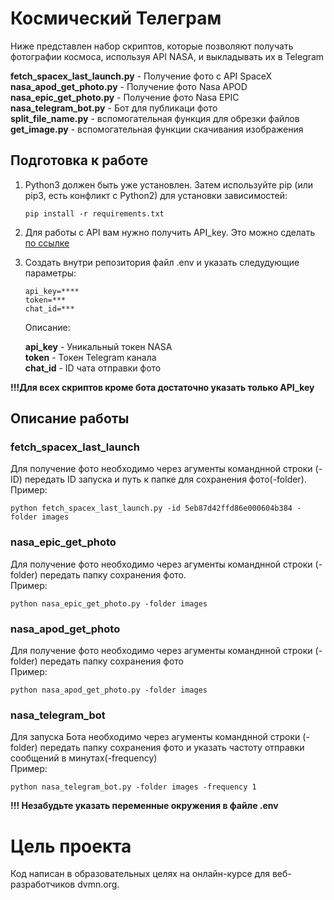 <h1>Космический Телеграм</h1>

Ниже представлен набор скриптов, которые позволяют получать фотографии космоса, используя API NASA, и выкладывать их в Telegram

<b>fetch_spacex_last_launch.py</b> - Получение фото с API SpaceX <br>
<b>nasa_apod_get_photo.py</b> - Получение фото Nasa APOD <br>
<b>nasa_epic_get_photo.py</b> - Получение фото Nasa EPIC <br>
<b>nasa_telegram_bot.py</b> - Бот для публикаци фото <br>
<b>split_file_name.py</b> - вспомогательная функция для обрезки файлов <br>
<b>get_image.py</b> - вспомогательная функции скачивания изображения <br>

<h2>Подготовка к работе</h2>

1. Python3 должен быть уже установлен. Затем используйте pip (или pip3, есть конфликт с Python2) для установки зависимостей:
   
   ``` pip install -r requirements.txt ```

2. Для работы с API вам нужно получить API_key. Это можно сделать <a href ="https://api.nasa.gov/#apod">по ссылке </a>
3. Создать внутри репозитория файл .env и указать следудующие параметры:
   ```
   api_key=**** 
   token=*** 
   chat_id=*** 
   ```
   Описание:
    
   <b>api_key</b> - Уникальный токен NASA <br>
   <b>token</b> - Токен Telegram канала <br>
   <b>chat_id</b> - ID чата отправки фото<br>

  <b>!!!Для всех скриптов кроме бота достаточно указать только API_key</b> <br>
   
<h2>Описание работы</h2>
<h3>fetch_spacex_last_launch</h3>

Для получение фото необходимо через агументы команднной строки (-ID) передать ID запуска и путь к папке для сохранения фото(-folder). <br>
Пример: 
```
python fetch_spacex_last_launch.py -id 5eb87d42ffd86e000604b384 -folder images
```

<h3>nasa_epic_get_photo</h3>

Для получение фото необходимо через агументы команднной строки (-folder) передать папку сохранения фото. <br>
Пример: 
```
python nasa_epic_get_photo.py -folder images  
```


<h3>nasa_apod_get_photo</h3>

Для получение фото необходимо через агументы команднной строки (-folder) передать папку сохранения фото <br>
Пример: 
```
python nasa_apod_get_photo.py -folder images   
```

<h3>nasa_telegram_bot</h3>

Для запуска Бота необходимо через агументы команднной строки (-folder) передать папку сохранения фото и указать частоту отправки сообщений в минутах(-frequency) <br>
Пример: 
```
python nasa_telegram_bot.py -folder images -frequency 1    
```

<b>!!! Незабудьте указать переменные окружения в файле .env</b>


<h1>Цель проекта</h1>

Код написан в образовательных целях на онлайн-курсе для веб-разработчиков dvmn.org.


